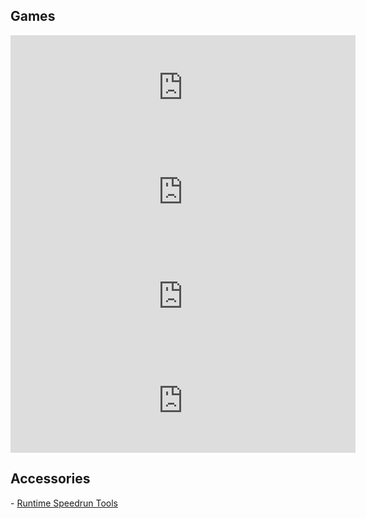<h2>Games</h2>
<iframe frameborder="0" src="https://itch.io/embed/1065479?dark=true" width="552" height="167"><a href="https://yikuans.itch.io/escape-velocity">Escape Velocity by yikuans</a></iframe>
<iframe frameborder="0" src="https://itch.io/embed/1065504?dark=true" width="552" height="167"><a href="https://yikuans.itch.io/simple-world">Simple World by yikuans</a></iframe>
<iframe frameborder="0" src="https://itch.io/embed/1065501?dark=true" width="552" height="167"><a href="https://yikuans.itch.io/duck-tanks">Duck Tanks! by yikuans</a></iframe>
<iframe frameborder="0" src="https://itch.io/embed/1065494?dark=true" width="552" height="167"><a href="https://yikuans.itch.io/saber-pong">Saber Pong by yikuans</a></iframe>
<h2>Accessories</h2>
 - <a href="https://github.com/yikuansun/desktopspeedruntools#runtime-speedrun-tools">Runtime Speedrun Tools</a>

